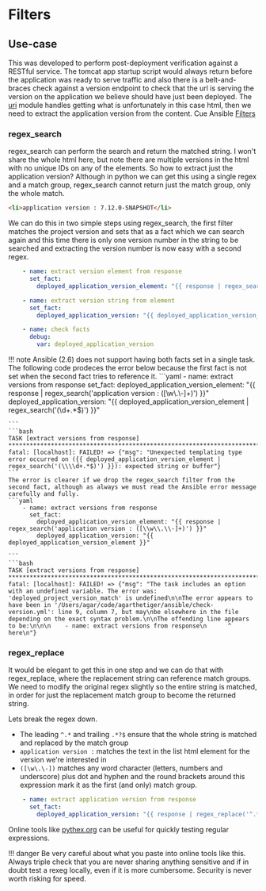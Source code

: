 # Filters

## Use-case
This was developed to perform post-deployment verification against a RESTful service. The tomcat app startup script would always return before the application was ready to serve traffic and also there is a belt-and-braces check against a version endpoint to check that the url is serving the version on the application we believe should have just been deployed. The [uri](https://docs.ansible.com/ansible/latest/modules/uri_module.html) module handles getting what is unfortunately in this case html, then we need to extract the application version from the content. Cue Ansible [Filters](https://docs.ansible.com/ansible/latest/user_guide/playbooks_filters.html#regular-expression-filters)

### regex_search
regex_search can perform the search and return the matched string. I won't share the whole html here, but note there are multiple versions in the html with no unique IDs on any of the elements. So how to extract just the application version? Although in python we can get this using a single regex and a match group, regex_search cannot return just the match group, only the whole match.

```html
<li>application version : 7.12.0-SNAPSHOT</li>
```

We can do this in two simple steps using regex_search, the first filter matches the project version and sets that as a fact which we can search again and this time there is only one version number in the string to be searched and extracting the version number is now easy with a second regex.

```yaml
    - name: extract version element from response
      set_fact:
        deployed_application_version_element: "{{ response | regex_search('application version : ([\\w\\.\\-]+)') }}"

    - name: extract version string from element
      set_fact:
        deployed_application_version: "{{ deployed_application_version_element | regex_search('(\\d+.*$)') }}"

    - name: check facts
      debug:
        var: deployed_application_version
```

!!! note
    Ansible (2.6) does not support having both facts set in a single task. The following code prodeces the error below because the first fact is not set when the second fact tries to reference it. 
    ```yaml
        - name: extract versions from response
          set_fact:
            deployed_application_version_element: "{{ response | regex_search('application version : ([\\w\\.\\-]+)') }}"
            deployed_application_version: "{{ deployed_application_version_element | regex_search('(\\d+.*$)') }}"

    ```
    ```bash
    TASK [extract versions from response]  *****************************************************************************************
    fatal: [localhost]: FAILED! => {"msg": "Unexpected templating type error occurred on ({{ deployed_application_version_element | regex_search('(\\\\d+.*$)') }}): expected string or buffer"}
    ```
    The error is clearer if we drop the regex_search filter from the second fact, although as always we must read the Ansible error message carefully and fully.
    ```yaml
        - name: extract versions from response
          set_fact:
            deployed_application_version_element: "{{ response | regex_search('application version : ([\\w\\.\\-]+)') }}"
            deployed_application_version: "{{ deployed_application_version_element }}"

    ```
    ```bash
    TASK [extract versions from response] *****************************************************************************************
    fatal: [localhost]: FAILED! => {"msg": "The task includes an option with an undefined variable. The error was: 'deployed_project_version_match' is undefined\n\nThe error appears to have been in '/Users/agar/code/agarthetiger/ansible/check-version.yml': line 9, column 7, but may\nbe elsewhere in the file depending on the exact syntax problem.\n\nThe offending line appears to be:\n\n\n    - name: extract versions from response\n      ^ here\n"}

### regex_replace
It would be elegant to get this in one step and we can do that with regex_replace, where the replacement string can reference match groups. We need to modify the original regex slightly so the entire string is matched, in order for just the replacement match group to become the returned string. 

Lets break the regex down.

* The leading `^.*` and trailing `.*?$` ensure that the whole string is matched and replaced by the match group
* `application version :` matches the text in the list html element for the version we're interested in 
* `([\w\.\-])` matches any word character (letters, numbers and underscore) plus dot and hyphen and the round brackets around this expression mark it as the first (and only) match group.

```yaml
    - name: extract application version from response
      set_fact:
        deployed_application_version: "{{ response | regex_replace('^.*application version : ([\\w\\.\\-]+).*?$', '\\1') }}"
```

Online tools like [pythex.org](https://pythex.org/) can be useful for quickly testing regular expressions. 

!!! danger
    Be very careful about what you paste into online tools like this. Always triple check that you are never sharing anything sensitive and if in doubt test a rexeg locally, even if it is more cumbersome. Security is never worth risking for speed. 
